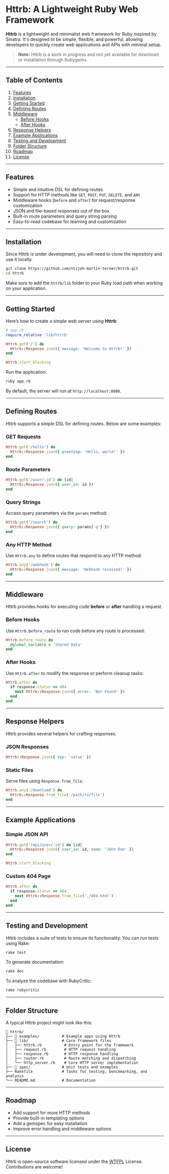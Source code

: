 # Httrb: A Lightweight Ruby Web Framework

**Httrb** is a lightweight and minimalist web framework for Ruby inspired by Sinatra. It's designed to be simple, flexible, and powerful, allowing developers to quickly create web applications and APIs with minimal setup.

> **Note:** Httrb is a work in progress and not yet available for download or installation through Rubygems.

---

## Table of Contents

1. [Features](#features)
2. [Installation](#installation)
3. [Getting Started](#getting-started)
4. [Defining Routes](#defining-routes)
5. [Middleware](#middleware)
    - [Before Hooks](#before-hooks)
    - [After Hooks](#after-hooks)
6. [Response Helpers](#response-helpers)
7. [Example Applications](#example-applications)
8. [Testing and Development](#testing-and-development)
9. [Folder Structure](#folder-structure)
10. [Roadmap](#roadmap)
11. [License](#license)

---

## Features

- Simple and intuitive DSL for defining routes
- Support for HTTP methods like `GET`, `POST`, `PUT`, `DELETE`, and `ANY`
- Middleware hooks (`before` and `after`) for request/response customization
- JSON and file-based responses out of the box
- Built-in route parameters and query string parsing
- Easy-to-read codebase for learning and customization

---

## Installation

Since Httrb is under development, you will need to clone the repository and use it locally.

```bash
git clone https://github.com/ntijoh-martin-terner/httrb.git
cd httrb
```

Make sure to add the `httrb/lib` folder to your Ruby load path when working on your application.

---

## Getting Started

Here’s how to create a simple web server using **Httrb**:

```ruby
# app.rb
require_relative 'lib/httrb'

Httrb.get('/') do
  Httrb::Response.json({ message: 'Welcome to Httrb!' })
end

Httrb.start_blocking
```

Run the application:

```bash
ruby app.rb
```

By default, the server will run at `http://localhost:8080`.

---

## Defining Routes

Httrb supports a simple DSL for defining routes. Below are some examples:

### GET Requests

```ruby
Httrb.get('/hello') do
  Httrb::Response.json({ greeting: 'Hello, world!' })
end
```

### Route Parameters

```ruby
Httrb.get('/user/:id') do |id|
  Httrb::Response.json({ user_id: id })
end
```

### Query Strings

Access query parameters via the `params` method:

```ruby
Httrb.get('/search') do
  Httrb::Response.json({ query: params['q'] })
end
```

### Any HTTP Method

Use `Httrb.any` to define routes that respond to any HTTP method:

```ruby
Httrb.any('/webhook') do
  Httrb::Response.json({ message: 'Webhook received!' })
end
```

---

## Middleware

Httrb provides hooks for executing code **before** or **after** handling a request.

### Before Hooks

Use `Httrb.before_route` to run code before any route is processed:

```ruby
Httrb.before_route do
  @global_variable = 'Shared Data'
end
```

### After Hooks

Use `Httrb.after` to modify the response or perform cleanup tasks:

```ruby
Httrb.after do
  if response.status == 404
    next Httrb::Response.json({ error: 'Not Found' })
  end
end
```

---

## Response Helpers

Httrb provides several helpers for crafting responses.

### JSON Responses

```ruby
Httrb::Response.json({ key: 'value' })
```

### Static Files

Serve files using `Response.from_file`:

```ruby
Httrb.any('/download') do
  Httrb::Response.from_file('/path/to/file')
end
```

---

## Example Applications

### Simple JSON API

```ruby
Httrb.get('/api/user/:id') do |id|
  Httrb::Response.json({ user_id: id, name: 'John Doe' })
end

Httrb.start_blocking
```

### Custom 404 Page

```ruby
Httrb.after do
  if response.status == 404
    next Httrb::Response.from_file('./404.html')
  end
end
```

---

## Testing and Development

Httrb includes a suite of tests to ensure its functionality. You can run tests using Rake:

```bash
rake test
```

To generate documentation:

```bash
rake doc
```

To analyze the codebase with RubyCritic:

```bash
rake rubycritic
```

---

## Folder Structure

A typical Httrb project might look like this:

```
📁 httrb/
├── 📁 examples/          # Example apps using Httrb
├── 📁 lib/               # Core framework files
│   ├── httrb.rb          # Entry point for the framework
│   ├── request.rb        # HTTP request handling
│   ├── response.rb       # HTTP response handling
│   ├── router.rb         # Route matching and dispatching
│   └── http_server.rb    # Core HTTP server implementation
├── 📁 spec/              # Unit tests and examples
├── Rakefile             # Tasks for testing, benchmarking, and analysis
└── README.md            # Documentation
```

---

## Roadmap

- Add support for more HTTP methods
- Provide built-in templating options
- Add a gemspec for easy installation
- Improve error handling and middleware options

---

## License

Httrb is open-source software licensed under the [WTFPL](LICENSE) License. Contributions are welcome!
